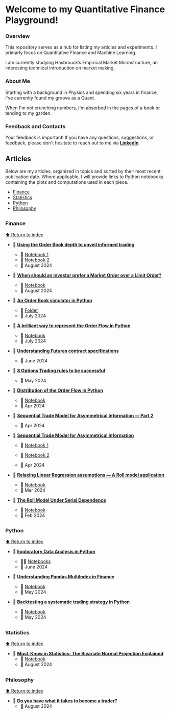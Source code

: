 # Welcome to my Quantitative Finance Playground!

### Overview
This repository serves as a hub for listing my articles and experiments. I primarly focus on Quantitative Finance and Machine Learning.

I am currently studying Hasbrouck’s Empirical Market Microstructure, an interesting technical introduction on market making.

 
### About Me
Starting with a background in Physics and spending six years in finance, I've currently found my groove as a Quant.

When I'm not crunching numbers, I'm absorbed in the pages of a book or tending to my garden.


### Feedback and Contacts
Your feedback is important! If you have any questions, suggestions, or feedback, please don't hesitate to reach out to me via [**LinkedIn**](https://www.linkedin.com/in/luigi-battistoni/).


## Articles
Below are my articles, organized in topics and sorted by their most recent publication date. Where applicable, I will provide links to Python notebooks containing the plots and computations used in each piece.

- [Finance](#finance️)
- [Statistics](#statistics)
- [Python](#python)
- [Philosophy](#philosophy)

## 
##

### **Finance**
[⬆️ Return to index](#articles)

- 📄 **[Using the Order Book depth to unveil informed trading](https://medium.com/@lu.battistoni/using-the-order-book-depth-to-unveil-informed-trading-bc92b5288d94)**
  - 📓 [Notebook 1](https://github.com/Peropero0/quantitative_finance_playground/blob/main/notebooks/Hasbrouck_Market_Microstructure/order_book_simulations/experiment_2_informed_traders_and_depth.ipynb)
  - 📙 [Notebook 2](https://github.com/Peropero0/quantitative_finance_playground/blob/main/notebooks/Hasbrouck_Market_Microstructure/order_book_simulations/experiment_3_risk_and_depth.ipynb)
  - 📅 August 2024

- 📄 **[When should an investor prefer a Market Order over a Limit Order?](https://medium.com/@lu.battistoni/when-should-an-investor-prefer-a-market-order-over-a-limit-order-593bc0fd6dd9)**
  - 📓 [Notebook](https://github.com/Peropero0/quantitative_finance_playground/blob/main/notebooks/Hasbrouck_Market_Microstructure/order_book_simulations/experiment_1_CMSW_framework.ipynb)
  - 📅 August 2024

- 📄 [**An Order Book simulator in Python**](https://medium.com/@lu.battistoni/an-order-book-simulator-in-python-b7b59ec82258)  
  - 📁 [Folder](https://github.com/Peropero0/quantitative_finance_playground/tree/main/notebooks/Hasbrouck_Market_Microstructure/order_book_simulations)
  - 📅 July 2024


- 📄 [**A brilliant way to represent the Order Flow in Python**](https://medium.com/@lu.battistoni/a-brilliant-way-to-represent-the-order-flow-in-python-fb96318e1070)
  - 📓 [Notebook](https://github.com/Peropero0/quantitative_finance_playground/blob/main/notebooks/Hasbrouck_Market_Microstructure/order_book_simulations/order_flow_representation.ipynb)
  - 📅 July 2024

- 📄 [**Understanding Futures contract specifications**](https://medium.com/@lu.battistoni/understanding-futures-contract-specifications-c8be50844acd)
   - 📅 June 2024




- 📄 [**8 Options Trading rules to be successful**](https://medium.com/@lu.battistoni/8-options-trading-rules-to-be-successful-5418f469137f)
   - 📅 May 2024



- 📄 [**Distribution of the Order Flow in Python**](https://medium.com/technological-singularity/distribution-of-the-order-flow-in-python-d7ba059dbf13)
  - 📓 [Notebook](https://github.com/Peropero0/quantitative_finance_playground/blob/main/notebooks/Hasbrouck_Market_Microstructure/sequential_trade_model_part_3.ipynb)
  - 📅 Apr 2024


- 📄 [**Sequential Trade Model for Asymmetrical Information — Part 2**](https://medium.com/technological-singularity/sequential-trade-model-for-asymmetrical-information-part-2-74ce13070bdd)
  - 📅 Apr 2024

 

- 📄 [**Sequential Trade Model for Asymmetrical Information**](https://medium.com/@lu.battistoni/sequential-trade-model-for-asymmetrical-information-54245268f802)
  - 📓 [Notebook 1](https://github.com/Peropero0/quantitative_finance_playground/blob/main/notebooks/Hasbrouck_Market_Microstructure/sequential_trade_model.ipynb)

  - 📙 [Notebook 2](https://github.com/Peropero0/quantitative_finance_playground/blob/main/notebooks/Hasbrouck_Market_Microstructure/sequential_trade_model_part_2.ipynb)  
  - 📅 Apr 2024


- 📄 [**Relaxing Linear Regression assumptions — A Roll model application**](https://medium.com/@lu.battistoni/relaxing-linear-regression-assumptions-a-roll-model-application-59e310dde6ce)
  - 📓 [Notebook](https://github.com/Peropero0/quantitative_finance_playground/blob/main/notebooks/Hasbrouck_Market_Microstructure/roll_model_relaxing_of_assumptions.ipynb)
  - 📅 Mar 2024    


- 📄 [**The Roll Model Under Serial Dependence**](https://python.plainenglish.io/roll-model-under-serial-dependence-f9ba693446f9)
  - 📓 [Notebook](https://github.com/Peropero0/quantitative_finance_playground/blob/main/notebooks/Hasbrouck_Market_Microstructure/roll_model_serial_dependence.ipynb)
  - 📅 Feb 2024


##
### **Python**
[⬆️ Return to index](#articles)

- 📄 [**Exploratory Data Analysis in Python**](https://medium.com/@lu.battistoni/exploratory-data-analysis-in-python-6a41a7505f5b) 
  - 📓📙 [Notebooks](https://github.com/Peropero0/quantitative_finance_playground/tree/main/notebooks/finance_notebooks/temperature_analysis)
  - 📅 June 2024

- 📄 [**Understanding Pandas MultiIndex in Finance**](https://medium.com/@lu.battistoni/understanding-pandas-multiindex-in-finance-cdfdda16f792)
  - 📓 [Notebook](https://github.com/Peropero0/quantitative_finance_playground/blob/main/notebooks/general_python_tutorials/multiindexing_tutorial.ipynb)
  - 📅 May 2024


- 📄 [**Backtesting a systematic trading strategy in Python**](https://medium.com/@lu.battistoni/backtesting-a-systematic-trading-strategy-in-python-e08263e888ab)
  - 📓 [Notebook](https://github.com/Peropero0/quantitative_finance_playground/blob/main/notebooks/simple_vectorial_backtest/simple_vectorial_backtest.ipynb)
  - 📅 May 2024

##
### Statistics
[⬆️ Return to index](#articles)

- 📄 **[Must-Know in Statistics: The Bivariate Normal Projection Explained](https://medium.com/@lu.battistoni/must-know-in-statistics-the-bivariate-normal-projection-explained-ace7b2f70b5b)**
  - 📓 [Notebook](https://github.com/Peropero0/quantitative_finance_playground/blob/main/notebooks/Hasbrouck_Market_Microstructure/bivariate_normal_projection.ipynb)
  - 📅 August 2024

##
### Philosophy
[⬆️ Return to index](#articles)

- 📄 **[Do you have what it takes to become a trader?](https://medium.com/@lu.battistoni/do-you-have-what-it-takes-to-become-a-trader-cf3909e0f5da)**
  - 📅 August 2024



##